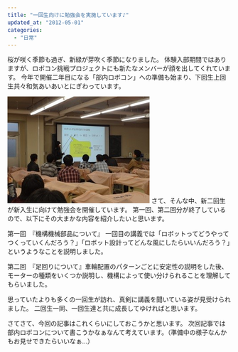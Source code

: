 ```yaml
---
title: "一回生向けに勉強会を実施しています♪"
updated_at: "2012-05-01"
categories: 
  - "日常"
---
```


桜が咲く季節も過ぎ、新緑が芽吹く季節になりました。 体験入部期間ではありますが、ロボコン挑戦プロジェクトにも新たなメンバーが顔を出してくれています。 今年で開催二年目になる「部内ロボコン」への準備も始まり、下回生上回生共々和気あいあいとにぎわっています。

[![DSC00383.JPG](images/DSC00383-thumbnail2.JPG)](http://kitrobocon.up.seesaa.net/image/DSC00383.JPG) さて、そんな中、新二回生が新入生に向けて勉強会を開催しています。 第一回、第二回分が終了しているので、以下にその大まかな内容を紹介したいと思います。

第一回　『機構機械部品について』 一回目の講義では「ロボットってどうやってつくっていくんだろう？」「ロボット設計ってどんな風にしたらいいんだろう？」というようなことを説明しました。

第二回　『足回りについて』車輪配置のパターンごとに安定性の説明をした後、モーターの種類をいくつか説明し、機構によって使い分けられることを理解してもらいました。

思っていたよりも多くの一回生が訪れ、真剣に講義を聞いている姿が見受けられました。 二回生一同、一回生達と共に成長してゆければと思います。

さてさて、今回の記事はこれくらいにしておこうかと思います。 次回記事では部内ロボコンについて書こうかなぁなんて考えています。（準備中の様子なんかもお見せできたらいいなぁ…）
